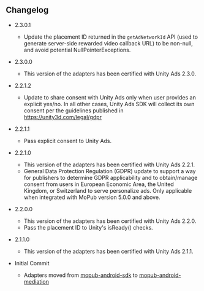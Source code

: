 ## Changelog
  * 2.3.0.1
    * Update the placement ID returned in the `getAdNetworkId` API (used to generate server-side rewarded video callback URL) to be non-null, and avoid potential NullPointerExceptions.

  * 2.3.0.0
    * This version of the adapters has been certified with Unity Ads 2.3.0.

  * 2.2.1.2
    * Update to share consent with Unity Ads only when user provides an explicit yes/no. In all other cases, Unity Ads SDK will collect its own consent per the guidelines published in https://unity3d.com/legal/gdpr

  * 2.2.1.1
    * Pass explicit consent to Unity Ads.

  * 2.2.1.0
    * This version of the adapters has been certified with Unity Ads 2.2.1.
    * General Data Protection Regulation (GDPR) update to support a way for publishers to determine GDPR applicability and to obtain/manage consent from users in European Economic Area, the United Kingdom, or Switzerland to serve personalize ads. Only applicable when integrated with MoPub version 5.0.0 and above.

  * 2.2.0.0
    * This version of the adapters has been certified with Unity Ads 2.2.0.
    * Pass the placement ID to Unity's isReady() checks.

  * 2.1.1.0
    * This version of the adapters has been certified with Unity Ads 2.1.1.

  * Initial Commit
  	* Adapters moved from [mopub-android-sdk](https://github.com/mopub/mopub-android-sdk) to [mopub-android-mediation](https://github.com/mopub/mopub-android-mediation/)
